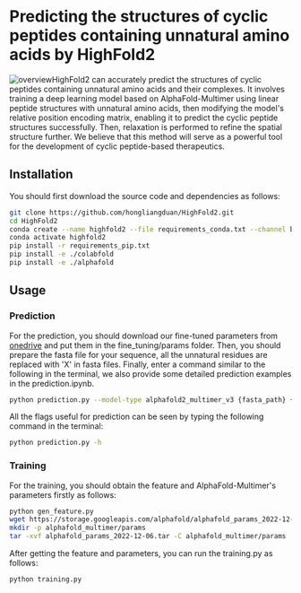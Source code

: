 # Predicting the structures of cyclic peptides containing unnatural amino acids by HighFold2

![overview](./util/overview.png)HighFold2 can accurately predict the structures of cyclic peptides containing unnatural amino acids and their complexes. It involves training a deep learning model based on AlphaFold-Multimer using linear peptide structures with unnatural amino acids, then modifying the model's relative position encoding matrix, enabling it to predict the cyclic peptide structures successfully. Then, relaxation is performed to refine the spatial structure further. We believe that this method will serve as a powerful tool for the development of cyclic peptide-based therapeutics.

## Installation

You should first download the source code and dependencies as follows:

```bash
git clone https://github.com/hongliangduan/HighFold2.git
cd HighFold2
conda create --name highfold2 --file requirements_conda.txt --channel bioconda
conda activate highfold2
pip install -r requirements_pip.txt
pip install -e ./colabfold
pip install -e ./alphafold
```

## Usage

### Prediction

For the prediction, you should download our fine-tuned parameters from [onedrive](https://1drv.ms/f/c/a6a575f7399b61f9/Ejavf9uTnRBHhQAVQWKhJ7wByd57xfQALTpMgoZqVXnmBg?e=Ij1NaR) and put them in the fine_tuning/params folder. Then, you should prepare the fasta file for your sequence, all the unnatural residues are replaced with 'X' in fasta files. Finally, enter a command similar to the following in the terminal, we also provide some detailed prediction examples in the prediction.ipynb.

```bash
python prediction.py --model-type alphafold2_multimer_v3 {fasta_path} {output_path} --unnatural_residue {unnatural_amino_acids} --flag-cyclic-peptide 1 --flag-nc 1 --amber
```

All the flags useful for prediction can be seen by typing the following command in the terminal:

```bash
python prediction.py -h
```

### Training

For the training, you should obtain the feature and AlphaFold-Multimer's parameters firstly as follows:

```bash
python gen_feature.py
wget https://storage.googleapis.com/alphafold/alphafold_params_2022-12-06.tar
mkdir -p alphafold_multimer/params
tar -xvf alphafold_params_2022-12-06.tar -C alphafold_multimer/params
```

After getting the feature and parameters, you can run the training.py as follows:

```bash
python training.py
```

